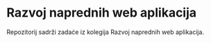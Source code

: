 # Razvoj naprednih web aplikacija

Repozitorij sadrži zadaće iz kolegija Razvoj naprednih web aplikacija.
